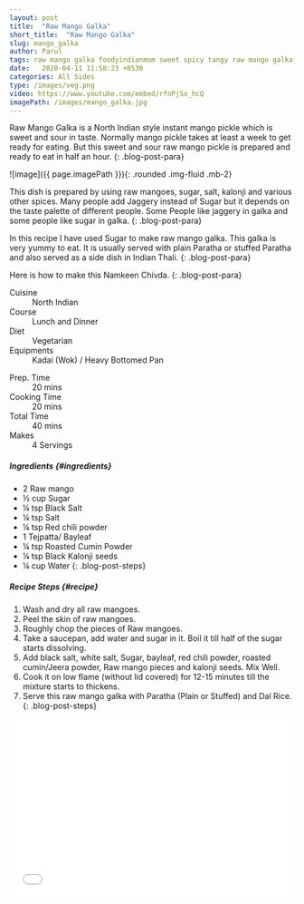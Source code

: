 ```yaml
---
layout: post
title:  "Raw Mango Galka"
short_title:  "Raw Mango Galka"
slug: mango_galka
author: Parul
tags: raw mango galka foodyindianmom sweet spicy tangy raw mango galkajaggery sugar spices cumin seeds red chillipowder instant sweet raw mango pickle kaloonji instant pickle 
date:   2020-04-11 11:58:23 +0530
categories: All Sides
type: /images/veg.png
video: https://www.youtube.com/embed/rfnPjSo_hcQ
imagePath: /images/mango_galka.jpg
---
```


Raw Mango Galka is a North Indian style instant mango pickle which is sweet and sour in taste. Normally mango pickle takes at least a week to get ready for eating. But this sweet and sour raw mango pickle is prepared and ready to eat in half an hour.
{: .blog-post-para}

![image]({{ page.imagePath }}){: .rounded .img-fluid .mb-2}

This dish is prepared by using raw mangoes, sugar, salt, kalonji and various other spices. Many people add Jaggery instead of Sugar but it depends on the taste palette of different people. Some People like jaggery in galka and some people like sugar in galka.
{: .blog-post-para}

In this recipe I have used Sugar to make raw mango galka. This galka is very yummy to eat. It is usually served with plain Paratha or stuffed Paratha and also served as a side dish in Indian Thali.
{: .blog-post-para}

Here is how to make this Namkeen Chivda.
{: .blog-post-para}

<div class="row">
    <div class="col-md-6">
        <dl class="row">
            <dt class="col-sm-4">Cuisine</dt><dd class="col-sm-7">North Indian</dd>
            <dt class="col-sm-4">Course</dt><dd class="col-sm-7">Lunch and Dinner</dd>
            <dt class="col-sm-4">Diet</dt><dd class="col-sm-7">Vegetarian</dd>
            <dt class="col-sm-4">Equipments</dt><dd class="col-sm-7">Kadai (Wok) / Heavy Bottomed Pan</dd>
        </dl>
    </div>
    <div class="col-md-6">
        <dl class="row">
            <dt class="col-sm-5">Prep. Time</dt><dd class="col-sm-7">20 mins</dd>
            <dt class="col-sm-5">Cooking Time</dt><dd class="col-sm-7">20 mins</dd>
            <dt class="col-sm-5">Total Time</dt><dd class="col-sm-7">40 mins</dd>
            <dt class="col-sm-5">Makes</dt><dd class="col-sm-7">4 Servings</dd>
        </dl>
    </div>
</div>

##### **Ingredients** {#ingredients}
- 2 Raw mango
- ½ cup Sugar
- ¼ tsp Black Salt
- ¼ tsp Salt
- ¼ tsp Red chili powder
- 1 Tejpatta/ Bayleaf
- ¼ tsp Roasted Cumin Powder
- ¼ tsp Black Kalonji seeds
- ¼ cup Water
{: .blog-post-steps}

##### **Recipe Steps** {#recipe}
1. Wash and dry all raw mangoes.
1. Peel the skin of raw mangoes.
1. Roughly chop the  pieces of Raw mangoes.
1. Take a saucepan, add  water and sugar in it. Boil it till half of the sugar starts dissolving.
1. Add black salt, white salt, Sugar, bayleaf, red chili powder, roasted cumin/Jeera powder, Raw mango pieces and kalonji seeds. Mix Well.
1. Cook it on low flame (without lid covered) for 12-15 minutes till the mixture starts to thickens.
1. Serve this raw mango galka with Paratha (Plain or Stuffed) and Dal Rice.
{: .blog-post-steps}

<div class="row" id="video">
    <div class="col-md-12">
        <div class="embed-responsive embed-responsive-16by9">
            <iframe width="100%" height="315" src="{{page.video}}" frameborder="0" allow="accelerometer; autoplay; encrypted-media; gyroscope; picture-in-picture" allowfullscreen></iframe>
        </div>
    </div>
</div>
<br>
